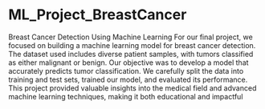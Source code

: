 # ML_Project_BreastCancer

Breast Cancer Detection Using Machine Learning
For our final project, we focused on building a machine learning model for breast cancer detection. The dataset used includes diverse patient samples, with tumors classified as either malignant or benign. Our objective was to develop a model that accurately predicts tumor classification. We carefully split the data into training and test sets, trained our model, and evaluated its performance. This project provided valuable insights into the medical field and advanced machine learning techniques, making it both educational and impactful

